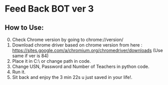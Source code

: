 # Feed Back BOT ver 3

## How to Use:
0. Check Chrome version by going to chrome://version/ 
1. Download chrome driver based on chrome version from here : https://sites.google.com/a/chromium.org/chromedriver/downloads (Use same if ver is 84)
2. Place it in C:\ or change path in code.
3. Change USN, Password and Number of Teachers in python code.
4. Run it.
5. Sit back and enjoy the 3 min 22s u just saved in your life!.

